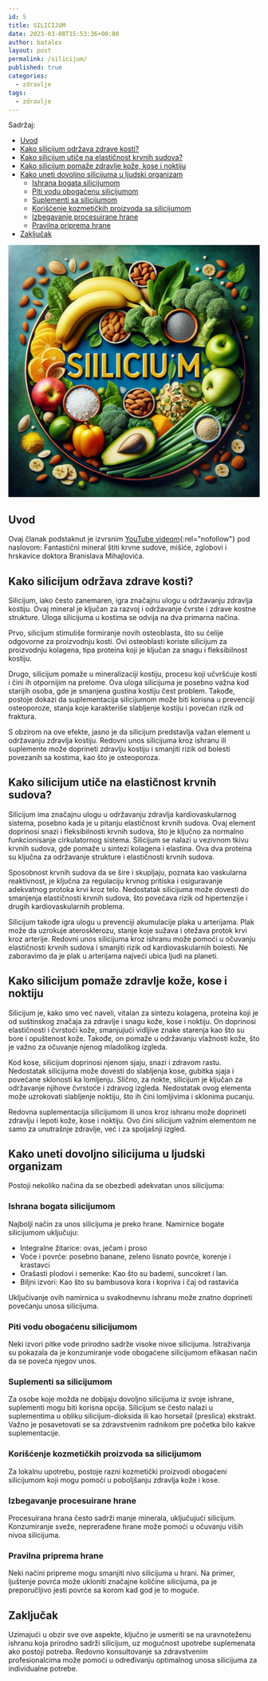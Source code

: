 ```yaml
---
id: 5
title: SILICIJUM
date: 2023-03-08T15:53:36+00:00
author: batalex
layout: post
permalink: /silicijum/
published: true
categories:
  - zdravlje
tags:
  - zdravlje
---
```

Sadržaj:
- [Uvod](#uvod)
- [Kako silicijum održava zdrave kosti?](#kako-silicijum-održava-zdrave-kosti)
- [Kako silicijum utiče na elastičnost krvnih sudova?](#kako-silicijum-utiče-na-elastičnost-krvnih-sudova)
- [Kako silicijum pomaže zdravlje kože, kose i noktiju](#kako-silicijum-pomaže-zdravlje-kože-kose-i-noktiju)
- [Kako uneti dovoljno silicijuma u ljudski organizam](#kako-uneti-dovoljno-silicijuma-u-ljudski-organizam)
  - [Ishrana bogata silicijumom](#ishrana-bogata-silicijumom)
  - [Piti vodu obogaćenu silicijumom](#piti-vodu-obogaćenu-silicijumom)
  - [Suplementi sa silicijumom](#suplementi-sa-silicijumom)
  - [Korišćenje kozmetičkih proizvoda sa silicijumom](#korišćenje-kozmetičkih-proizvoda-sa-silicijumom)
  - [Izbegavanje procesuirane hrane](#izbegavanje-procesuirane-hrane)
  - [Pravilna priprema hrane](#pravilna-priprema-hrane)
- [Zaključak](#zaključak)

![Silicium](/wp-content/uploads/2024/03/silicium.webp)

## Uvod
Ovaj članak podstaknut je izvrsnim [YouTube videom](https://www.youtube.com/watch?v=1NNJiouOx_Y){:rel="nofollow"}  pod naslovom: Fantastični mineral štiti krvne sudove, mišiće, zglobovi i hrskavice doktora Branislava Mihajlovića.

## Kako silicijum održava zdrave kosti?

Silicijum, iako često zanemaren, igra značajnu ulogu u održavanju zdravlja kostiju. Ovaj mineral je ključan za razvoj i održavanje čvrste i zdrave kostne strukture. Uloga silicijuma u kostima se odvija na dva primarna načina. 

Prvo, silicijum stimuliše formiranje novih osteoblasta, što su ćelije odgovorne za proizvodnju kosti. Ovi osteoblasti koriste silicijum za proizvodnju kolagena, tipa proteina koji je ključan za snagu i fleksibilnost kostiju.

Drugo, silicijum pomaže u mineralizaciji kostiju, procesu koji učvršćuje kosti i čini ih otpornijim na prelome. Ova uloga silicijuma je posebno važna kod starijih osoba, gde je smanjena gustina kostiju čest problem. Takođe, postoje dokazi da suplementacija silicijumom može biti korisna u prevenciji osteoporoze, stanja koje karakteriše slabljenje kostiju i povećan rizik od fraktura.

S obzirom na ove efekte, jasno je da silicijum predstavlja važan element u održavanju zdravlja kostiju. Redovni unos silicijuma kroz ishranu ili suplemente može doprineti zdravlju kostiju i smanjiti rizik od bolesti povezanih sa kostima, kao što je osteoporoza.

## Kako silicijum utiče na elastičnost krvnih sudova?

Silicijum ima značajnu ulogu u održavanju zdravlja kardiovaskularnog sistema, posebno kada je u pitanju elastičnost krvnih sudova. Ovaj element doprinosi snazi i fleksibilnosti krvnih sudova, što je ključno za normalno funkcionisanje cirkulatornog sistema. Silicijum se nalazi u vezivnom tkivu krvnih sudova, gde pomaže u sintezi kolagena i elastina. Ova dva proteina su ključna za održavanje strukture i elastičnosti krvnih sudova.

Sposobnost krvnih sudova da se šire i skupljaju, poznata kao vaskularna reaktivnost, je ključna za regulaciju krvnog pritiska i osiguravanje adekvatnog protoka krvi kroz telo. Nedostatak silicijuma može dovesti do smanjenja elastičnosti krvnih sudova, što povećava rizik od hipertenzije i drugih kardiovaskularnih problema.

Silicijum takođe igra ulogu u prevenciji akumulacije plaka u arterijama. Plak može da uzrokuje aterosklerozu, stanje koje sužava i otežava protok krvi kroz arterije. Redovni unos silicijuma kroz ishranu može pomoći u očuvanju elastičnosti krvnih sudova i smanjiti rizik od kardiovaskularnih bolesti. Ne zaboravimo da je plak u arterijama najveći ubica ljudi na planeti.


## Kako silicijum pomaže zdravlje kože, kose i noktiju

Silicijum je, kako smo već naveli, vitalan za sintezu kolagena, proteina koji je od suštinskog značaja za zdravlje i snagu kože, kose i noktiju. On doprinosi elastičnosti i čvrstoći kože, smanjujući vidljive znake starenja kao što su bore i opuštenost kože. Takođe, on pomaže u održavanju vlažnosti kože, što je važno za očuvanje njenog mladolikog izgleda.

Kod kose, silicijum doprinosi njenom sjaju, snazi i zdravom rastu. Nedostatak silicijuma može dovesti do slabljenja kose, gubitka sjaja i povećane sklonosti ka lomljenju. Slično, za nokte, silicijum je ključan za održavanje njihove čvrstoće i zdravog izgleda. Nedostatak ovog elementa može uzrokovati slabljenje noktiju, što ih čini lomljivima i sklonima pucanju.

Redovna suplementacija silicijumom ili unos kroz ishranu može doprineti zdravlju i lepoti kože, kose i noktiju. Ovo čini silicijum važnim elementom ne samo za unutrašnje zdravlje, već i za spoljašnji izgled.

## Kako uneti dovoljno silicijuma u ljudski organizam

Postoji nekoliko načina da se obezbedi adekvatan unos silicijuma:

### Ishrana bogata silicijumom

Najbolji način za unos silicijuma je preko hrane. Namirnice bogate silicijumom uključuju:
* Integralne žitarice: ovas, ječam i proso
* Voće i povrće: posebno banane, zeleno lisnato povrće, korenje i krastavci
* Orašasti plodovi i semenke: Kao što su bademi, suncokret i lan.
* Biljni izvori: Kao što su bambusova kora i kopriva i čaj od rastavića


Uključivanje ovih namirnica u svakodnevnu ishranu može znatno doprineti povećanju unosa silicijuma.

### Piti vodu obogaćenu silicijumom 

Neki izvori pitke vode prirodno sadrže visoke nivoe silicijuma. Istraživanja su pokazala da je konzumiranje vode obogaćene silicijumom efikasan način da se poveća njegov unos.

### Suplementi sa silicijumom

Za osobe koje možda ne dobijaju dovoljno silicijuma iz svoje ishrane, suplementi mogu biti korisna opcija. Silicijum se često nalazi u suplementima u obliku silicijum-dioksida ili kao horsetail (preslica) ekstrakt. Važno je posavetovati se sa zdravstvenim radnikom pre početka bilo kakve suplementacije.

### Korišćenje kozmetičkih proizvoda sa silicijumom

Za lokalnu upotrebu, postoje razni kozmetički proizvodi obogaćeni silicijumom koji mogu pomoći u poboljšanju zdravlja kože i kose.

### Izbegavanje procesuirane hrane 

Procesuirana hrana često sadrži manje minerala, uključujući silicijum. Konzumiranje sveže, neprerađene hrane može pomoći u očuvanju viših nivoa silicijuma.

### Pravilna priprema hrane

Neki načini pripreme mogu smanjiti nivo silicijuma u hrani. Na primer, ljuštenje povrća može ukloniti značajne količine silicijuma, pa je preporučljivo jesti povrće sa korom kad god je to moguće.


## Zaključak

Uzimajući u obzir sve ove aspekte, ključno je usmeriti se na uravnoteženu ishranu koja prirodno sadrži silicijum, uz mogućnost upotrebe suplemenata ako postoji potreba. Redovno konsultovanje sa zdravstvenim profesionalcima može pomoći u određivanju optimalnog unosa silicijuma za individualne potrebe.
